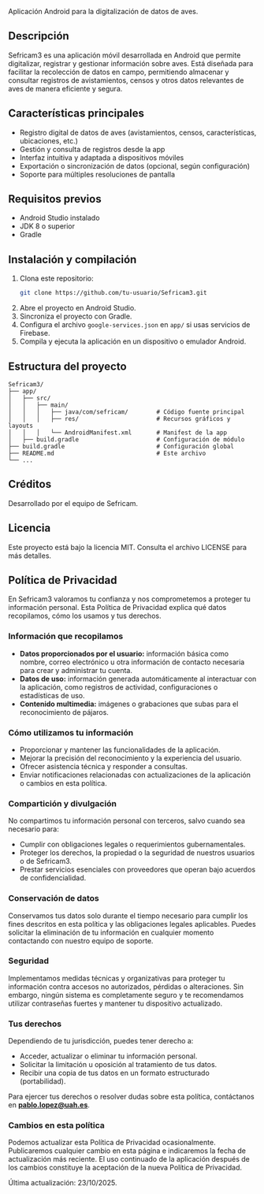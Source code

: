 Aplicación Android para la digitalización de datos de aves.

## Descripción
Sefricam3 es una aplicación móvil desarrollada en Android que permite digitalizar, registrar y gestionar información sobre aves. Está diseñada para facilitar la recolección de datos en campo, permitiendo almacenar y consultar registros de avistamientos, censos y otros datos relevantes de aves de manera eficiente y segura.

## Características principales
- Registro digital de datos de aves (avistamientos, censos, características, ubicaciones, etc.)
- Gestión y consulta de registros desde la app
- Interfaz intuitiva y adaptada a dispositivos móviles
- Exportación o sincronización de datos (opcional, según configuración)
- Soporte para múltiples resoluciones de pantalla

## Requisitos previos
- Android Studio instalado
- JDK 8 o superior
- Gradle

## Instalación y compilación
1. Clona este repositorio:
   ```bash
   git clone https://github.com/tu-usuario/Sefricam3.git
   ```
2. Abre el proyecto en Android Studio.
3. Sincroniza el proyecto con Gradle.
4. Configura el archivo `google-services.json` en `app/` si usas servicios de Firebase.
5. Compila y ejecuta la aplicación en un dispositivo o emulador Android.

## Estructura del proyecto
```
Sefricam3/
├── app/
│   ├── src/
│   │   ├── main/
│   │   │   ├── java/com/sefricam/        # Código fuente principal
│   │   │   ├── res/                      # Recursos gráficos y layouts
│   │   │   └── AndroidManifest.xml       # Manifest de la app
│   ├── build.gradle                      # Configuración de módulo
├── build.gradle                          # Configuración global
├── README.md                             # Este archivo
└── ...
```

## Créditos
Desarrollado por el equipo de Sefricam.

## Licencia
Este proyecto está bajo la licencia MIT. Consulta el archivo LICENSE para más detalles.

## Política de Privacidad

En Sefricam3 valoramos tu confianza y nos comprometemos a proteger tu información personal. Esta Política de Privacidad explica qué datos recopilamos, cómo los usamos y tus derechos.

### Información que recopilamos
- **Datos proporcionados por el usuario:** información básica como nombre, correo electrónico u otra información de contacto necesaria para crear y administrar tu cuenta.
- **Datos de uso:** información generada automáticamente al interactuar con la aplicación, como registros de actividad, configuraciones o estadísticas de uso.
- **Contenido multimedia:** imágenes o grabaciones que subas para el reconocimiento de pájaros.

### Cómo utilizamos tu información
- Proporcionar y mantener las funcionalidades de la aplicación.
- Mejorar la precisión del reconocimiento y la experiencia del usuario.
- Ofrecer asistencia técnica y responder a consultas.
- Enviar notificaciones relacionadas con actualizaciones de la aplicación o cambios en esta política.

### Compartición y divulgación
No compartimos tu información personal con terceros, salvo cuando sea necesario para:
- Cumplir con obligaciones legales o requerimientos gubernamentales.
- Proteger los derechos, la propiedad o la seguridad de nuestros usuarios o de Sefricam3.
- Prestar servicios esenciales con proveedores que operan bajo acuerdos de confidencialidad.

### Conservación de datos
Conservamos tus datos solo durante el tiempo necesario para cumplir los fines descritos en esta política y las obligaciones legales aplicables. Puedes solicitar la eliminación de tu información en cualquier momento contactando con nuestro equipo de soporte.

### Seguridad
Implementamos medidas técnicas y organizativas para proteger tu información contra accesos no autorizados, pérdidas o alteraciones. Sin embargo, ningún sistema es completamente seguro y te recomendamos utilizar contraseñas fuertes y mantener tu dispositivo actualizado.

### Tus derechos
Dependiendo de tu jurisdicción, puedes tener derecho a:
- Acceder, actualizar o eliminar tu información personal.
- Solicitar la limitación u oposición al tratamiento de tus datos.
- Recibir una copia de tus datos en un formato estructurado (portabilidad).

Para ejercer tus derechos o resolver dudas sobre esta política, contáctanos en **pablo.lopez@uah.es**.

### Cambios en esta política
Podemos actualizar esta Política de Privacidad ocasionalmente. Publicaremos cualquier cambio en esta página e indicaremos la fecha de actualización más reciente. El uso continuado de la aplicación después de los cambios constituye la aceptación de la nueva Política de Privacidad.

Última actualización: 23/10/2025.
